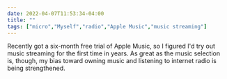 ```yaml
---
date: 2022-04-07T11:53:34-04:00
title: ""
tags: ["micro","Myself","radio","Apple Music","music streaming"]
---
```

Recently got a six-month free trial of Apple Music, so I figured I'd try out music streaming for the first time in years. As great as the music selection is, though, my bias toward owning music and listening to internet radio is being strengthened.
